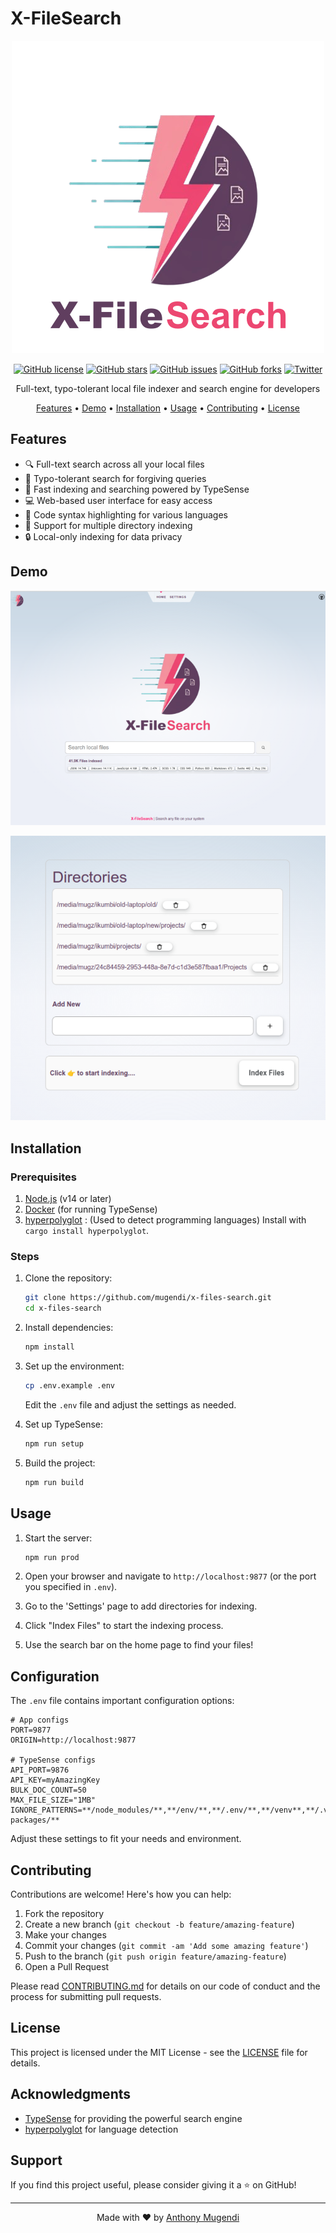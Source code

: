 # X-FileSearch

<div align="center">

![Logo](/src/lib/images/logo-w-text.png)

[![GitHub license](https://img.shields.io/github/license/mugendi/x-files-search.svg)](https://github.com/mugendi/x-files-search/blob/main/LICENSE)
[![GitHub stars](https://img.shields.io/github/stars/mugendi/x-files-search.svg)](https://github.com/mugendi/x-files-search/stargazers)
[![GitHub issues](https://img.shields.io/github/issues/mugendi/x-files-search.svg)](https://github.com/mugendi/x-files-search/issues)
[![GitHub forks](https://img.shields.io/github/forks/mugendi/x-files-search.svg)](https://github.com/mugendi/x-files-search/network)
[![Twitter](https://img.shields.io/twitter/url/https/github.com/mugendi/x-files-search.svg?style=social)](https://twitter.com/intent/tweet?text=Check%20out%20X-FileSearch!%20https://github.com/mugendi/x-files-search)

Full-text, typo-tolerant local file indexer and search engine for developers

[Features](#features) • [Demo](#demo) • [Installation](#installation) • [Usage](#usage) • [Contributing](#contributing) • [License](#license)

</div>

## Features

- 🔍 Full-text search across all your local files
- 🐞 Typo-tolerant search for forgiving queries
- 🚀 Fast indexing and searching powered by TypeSense
- 💻 Web-based user interface for easy access
- 🔢 Code syntax highlighting for various languages
- 📁 Support for multiple directory indexing
- 🔒 Local-only indexing for data privacy

## Demo

![Screen Grab 1](/static/screengrabs/scg1.png)

![Screen Grab 2](/static/screengrabs/scg2.png)

## Installation

### Prerequisites

1. [Node.js](https://nodejs.org/) (v14 or later)
2. [Docker](https://www.docker.com/) (for running TypeSense)
3. [hyperpolyglot](https://github.com/monkslc/hyperpolyglot) : (Used to detect programming languages) Install with `cargo install hyperpolyglot`.

### Steps

1. Clone the repository:

   ```bash
   git clone https://github.com/mugendi/x-files-search.git
   cd x-files-search
   ```

2. Install dependencies:

   ```bash
   npm install
   ```

3. Set up the environment:

   ```bash
   cp .env.example .env
   ```

   Edit the `.env` file and adjust the settings as needed.

4. Set up TypeSense:

   ```bash
   npm run setup
   ```

5. Build the project:
   ```bash
   npm run build
   ```

## Usage

1. Start the server:

   ```bash
   npm run prod
   ```

2. Open your browser and navigate to `http://localhost:9877` (or the port you specified in `.env`).

3. Go to the 'Settings' page to add directories for indexing.

4. Click "Index Files" to start the indexing process.

5. Use the search bar on the home page to find your files!

## Configuration

The `.env` file contains important configuration options:

```env
# App configs
PORT=9877
ORIGIN=http://localhost:9877

# TypeSense configs
API_PORT=9876
API_KEY=myAmazingKey
BULK_DOC_COUNT=50
MAX_FILE_SIZE="1MB"
IGNORE_PATTERNS=**/node_modules/**,**/env/**,**/.env/**,**/venv**,**/.venv/**,**/yarn.*,**/npm.*,**/python*/site-packages/**
```

Adjust these settings to fit your needs and environment.

## Contributing

Contributions are welcome! Here's how you can help:

1. Fork the repository
2. Create a new branch (`git checkout -b feature/amazing-feature`)
3. Make your changes
4. Commit your changes (`git commit -am 'Add some amazing feature'`)
5. Push to the branch (`git push origin feature/amazing-feature`)
6. Open a Pull Request

Please read [CONTRIBUTING.md](CONTRIBUTING.md) for details on our code of conduct and the process for submitting pull requests.

## License

This project is licensed under the MIT License - see the [LICENSE](LICENSE) file for details.

## Acknowledgments

- [TypeSense](https://typesense.org/) for providing the powerful search engine
- [hyperpolyglot](https://github.com/monkslc/hyperpolyglot) for language detection

## Support

If you find this project useful, please consider giving it a ⭐️ on GitHub!

---

<div align="center">
Made with ❤️ by <a href="https://github.com/mugendi">Anthony Mugendi</a>
</div>
